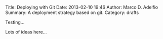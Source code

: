 Title: Deploying with Git
Date: 2013-02-10 19:46
Author: Marco D. Adelfio
Summary: A deployment strategy based on git.
Category: drafts

Testing...

Lots of ideas here...

